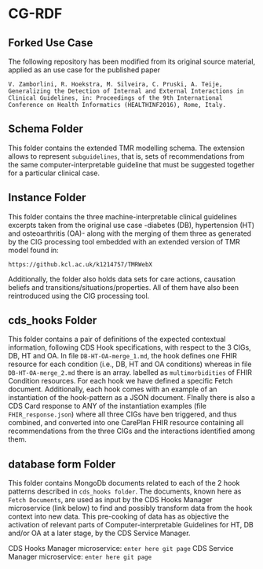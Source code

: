 # CG-RDF

## Forked Use Case 

The following repository has been modified from its original source material, applied as an use case for the published paper

```
V. Zamborlini, R. Hoekstra, M. Silveira, C. Pruski, A. Teije, Generalizing the Detection of Internal and External Interactions in Clinical Guidelines, in: Proceedings of the 9th International Conference on Health Informatics (HEALTHINF2016), Rome, Italy.

```

## Schema Folder

This folder contains the extended TMR modelling schema. The extension allows to represent `subguidelines`, that is, sets of recommendations from the same computer-interpretable guideline that must be suggested together for a particular clinical case.

## Instance Folder

This folder contains the three machine-interpretable clinical guidelines excerpts taken from the original use case -diabetes (DB), hypertension (HT) and osteoarthritis (OA)- along with the merging of them three as generated by the CIG processing tool embedded with an extended version of TMR model found in:
```
https://github.kcl.ac.uk/k1214757/TMRWebX

```
Additionally, the folder also holds data sets for care actions, causation beliefs and transitions/situations/properties. All of them have also been reintroduced using the CIG processing tool.



## cds_hooks Folder
This folder contains a pair of definitions of the expected contextual information, following CDS Hook specifications, with respect to the 3 CIGs, DB, HT and OA. 
In file `DB-HT-OA-merge_1.md`, the hook defines one FHIR resource for each condition (i.e., DB, HT and OA conditions) whereas in file `DB-HT-OA-merge_2.md` there is an array. labelled as `multimorbidities` of FHIR Condition resources. For each hook we have defined a specific Fetch document.
Additionally, each hook comes with an example of an instantiation of the hook-pattern as a JSON document. FInally there is also a CDS Card response to ANY of the instantiation examples (file `FHIR_response.json`) where all three CIGs have ben triggered, and thus combined, and converted into one CarePlan FHIR resource containing all recommendations from the three CIGs and the interactions identified among them.

## database form Folder
This folder contains MongoDb documents related to each of the 2 hook patterns described in `cds_hooks folder`. The documents, known here as `Fetch Documents`, are used as input by the CDS Hooks Manager microservice (link below) to find and possibly transform data from the hook context into new data. This pre-cooking of data has as objective the activation of relevant parts of Computer-interpretable Guidelines for HT, DB and/or OA at a later stage, by the CDS Service Manager.

CDS Hooks Manager microservice:
`
enter here git page
`
CDS Service Manager microservice:
`
enter here git page
`

